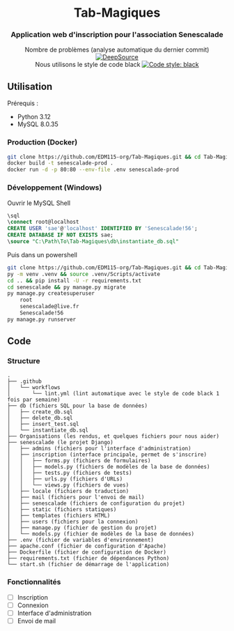<center>

# Tab-Magiques

### Application web d'inscription pour l'association Senescalade

Nombre de problèmes (analyse automatique du dernier commit) [![DeepSource](https://app.deepsource.com/gh/EDM115-org/Tab-Magiques.svg/?label=active+issues&show_trend=true&token=WF6hxNEht95_hyiFpZdVK2h6)](https://app.deepsource.com/gh/EDM115-org/Tab-Magiques/)  
Nous utilisons le style de code black [![Code style: black](https://img.shields.io/badge/code%20style-black-000000.svg)](https://github.com/psf/black)  

</center>

## Utilisation

Prérequis :
- Python 3.12
- MySQL 8.0.35

### Production (Docker)

```bash
git clone https://github.com/EDM115-org/Tab-Magiques.git && cd Tab-Magiques
docker build -t senescalade-prod .
docker run -d -p 80:80 --env-file .env senescalade-prod
```

### Développement (Windows)

Ouvrir le MySQL Shell
```sql
\sql
\connect root@localhost
CREATE USER 'sae'@'localhost' IDENTIFIED BY 'Senescalade!56';
CREATE DATABASE IF NOT EXISTS sae;
\source "C:\Path\To\Tab-Magiques\db\instantiate_db.sql"
```

Puis dans un powershell

```bash
git clone https://github.com/EDM115-org/Tab-Magiques.git && cd Tab-Magiques/senescalade
py -m venv .venv && source .venv/Scripts/activate
cd .. && pip install -U -r requirements.txt
cd senescalade && py manage.py migrate
py manage.py createsuperuser
    root
    senescalade@live.fr
    Senescalade!56
py manage.py runserver
```

## Code

### Structure


```
.
├── .github
│   └── workflows
│       └── lint.yml (lint automatique avec le style de code black 1 fois par semaine)
├── db (fichiers SQL pour la base de données)
│   ├── create_db.sql
│   ├── delete_db.sql
│   ├── insert_test.sql
│   └── instantiate_db.sql
├── Organisations (les rendus, et quelques fichiers pour nous aider)
├── senescalade (le projet Django)
│   ├── admins (fichiers pour l'interface d'administration)
│   ├── inscription (interface principale, permet de s'inscrire)
│   │   ├── forms.py (fichiers de formulaires)
│   │   ├── models.py (fichiers de modèles de la base de données)
│   │   ├── tests.py (fichiers de tests)
│   │   ├── urls.py (fichiers d'URLs)
│   │   └── views.py (fichiers de vues)
│   ├── locale (fichiers de traduction)
│   ├── mail (fichiers pour l'envoi de mail)
│   ├── senescalade (fichiers de configuration du projet)
│   ├── static (fichiers statiques)
│   ├── templates (fichiers HTML)
│   ├── users (fichiers pour la connexion)
│   ├── manage.py (fichier de gestion du projet)
│   └── models.py (fichier de modèles de la base de données)
├── .env (fichier de variables d'environnement)
├── apache.conf (fichier de configuration d'Apache)
├── Dockerfile (fichier de configuration de Docker)
├── requirements.txt (fichier de dépendances Python)
└── start.sh (fichier de démarrage de l'application)
```

### Fonctionnalités

- [ ] Inscription
- [ ] Connexion
- [ ] Interface d'administration
- [ ] Envoi de mail
